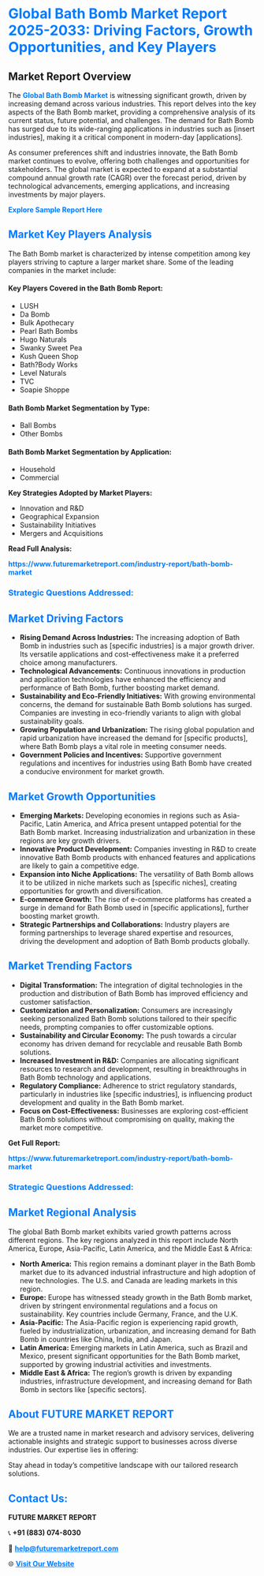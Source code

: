 <h1 style="color: #007BFF;">Global Bath Bomb Market Report 2025-2033: Driving Factors, Growth Opportunities, and Key Players</h1>

<section id="overview">
<h2>Market Report Overview</h2>
<p>The <a href="https://www.futuremarketreport.com/industry-report/bath-bomb-market" style="color: #007BFF; text-decoration: none;"><strong>Global Bath Bomb Market</strong></a> is witnessing significant growth, driven by increasing demand across various industries. This report delves into the key aspects of the Bath Bomb market, providing a comprehensive analysis of its current status, future potential, and challenges. The demand for Bath Bomb has surged due to its wide-ranging applications in industries such as [insert industries], making it a critical component in modern-day [applications].</p>
<p>As consumer preferences shift and industries innovate, the Bath Bomb market continues to evolve, offering both challenges and opportunities for stakeholders. The global market is expected to expand at a substantial compound annual growth rate (CAGR) over the forecast period, driven by technological advancements, emerging applications, and increasing investments by major players.</p>
</section>

<section id="overview">
<p><a href="https://www.futuremarketreport.com/request-sample/reportId=28177" style="color: #007BFF; text-decoration: none;"><strong>Explore Sample Report Here</strong></a></p>
</section>

<section id="key-players">
<h2 style="color: #007BFF;">Market Key Players Analysis</h2>
<p>The Bath Bomb market is characterized by intense competition among key players striving to capture a larger market share. Some of the leading companies in the market include:</p>
<h4>Key Players Covered in the Bath Bomb Report:</h4>
<ul><li>LUSH</li><li>Da Bomb</li><li>Bulk Apothecary</li><li>Pearl Bath Bombs</li><li>Hugo Naturals</li><li>Swanky Sweet Pea</li><li>Kush Queen Shop</li><li>Bath?Body Works</li><li>Level Naturals</li><li>TVC</li><li>Soapie Shoppe</li></ul>
<h4>Bath Bomb Market Segmentation by Type:</h4>
<ul><li>Ball Bombs</li><li>Other Bombs</li></ul>

<h4>Bath Bomb Market Segmentation by Application:</h4>
<ul><li>Household</li><li>Commercial</li></ul>
<p><strong>Key Strategies Adopted by Market Players:</strong></p>
<ul>
<li>Innovation and R&D</li>
<li>Geographical Expansion</li>
<li>Sustainability Initiatives</li>
<li>Mergers and Acquisitions</li>
</ul>
</section>

<section>
<p><strong>Read Full Analysis: </strong></p><a href="https://www.futuremarketreport.com/industry-report/bath-bomb-market" style="color: #007BFF; text-decoration: none;"><strong>https://www.futuremarketreport.com/industry-report/bath-bomb-market</strong></a>
<h3 style="color: #007BFF;">Strategic Questions Addressed:</h3>
</section>

<section id="driving-factors">
<h2 style="color: #007BFF;">Market Driving Factors</h2>
<ul>
<li><strong>Rising Demand Across Industries:</strong> The increasing adoption of Bath Bomb in industries such as [specific industries] is a major growth driver. Its versatile applications and cost-effectiveness make it a preferred choice among manufacturers.</li>
<li><strong>Technological Advancements:</strong> Continuous innovations in production and application technologies have enhanced the efficiency and performance of Bath Bomb, further boosting market demand.</li>
<li><strong>Sustainability and Eco-Friendly Initiatives:</strong> With growing environmental concerns, the demand for sustainable Bath Bomb solutions has surged. Companies are investing in eco-friendly variants to align with global sustainability goals.</li>
<li><strong>Growing Population and Urbanization:</strong> The rising global population and rapid urbanization have increased the demand for [specific products], where Bath Bomb plays a vital role in meeting consumer needs.</li>
<li><strong>Government Policies and Incentives:</strong> Supportive government regulations and incentives for industries using Bath Bomb have created a conducive environment for market growth.</li>
</ul>
</section>

<section id="growth-opportunities">
<h2 style="color: #007BFF;">Market Growth Opportunities</h2>
<ul>
<li><strong>Emerging Markets:</strong> Developing economies in regions such as Asia-Pacific, Latin America, and Africa present untapped potential for the Bath Bomb market. Increasing industrialization and urbanization in these regions are key growth drivers.</li>
<li><strong>Innovative Product Development:</strong> Companies investing in R&D to create innovative Bath Bomb products with enhanced features and applications are likely to gain a competitive edge.</li>
<li><strong>Expansion into Niche Applications:</strong> The versatility of Bath Bomb allows it to be utilized in niche markets such as [specific niches], creating opportunities for growth and diversification.</li>
<li><strong>E-commerce Growth:</strong> The rise of e-commerce platforms has created a surge in demand for Bath Bomb used in [specific applications], further boosting market growth.</li>
<li><strong>Strategic Partnerships and Collaborations:</strong> Industry players are forming partnerships to leverage shared expertise and resources, driving the development and adoption of Bath Bomb products globally.</li>
</ul>
</section>

<section id="trending-factors">
<h2 style="color: #007BFF;">Market Trending Factors</h2>
<ul>
<li><strong>Digital Transformation:</strong> The integration of digital technologies in the production and distribution of Bath Bomb has improved efficiency and customer satisfaction.</li>
<li><strong>Customization and Personalization:</strong> Consumers are increasingly seeking personalized Bath Bomb solutions tailored to their specific needs, prompting companies to offer customizable options.</li>
<li><strong>Sustainability and Circular Economy:</strong> The push towards a circular economy has driven demand for recyclable and reusable Bath Bomb solutions.</li>
<li><strong>Increased Investment in R&D:</strong> Companies are allocating significant resources to research and development, resulting in breakthroughs in Bath Bomb technology and applications.</li>
<li><strong>Regulatory Compliance:</strong> Adherence to strict regulatory standards, particularly in industries like [specific industries], is influencing product development and quality in the Bath Bomb market.</li>
<li><strong>Focus on Cost-Effectiveness:</strong> Businesses are exploring cost-efficient Bath Bomb solutions without compromising on quality, making the market more competitive.</li>
</ul>
</section>

<section>
<p><strong>Get Full Report: </strong></p><a href="https://www.futuremarketreport.com/industry-report/bath-bomb-market" style="color: #007BFF; text-decoration: none;"><strong>https://www.futuremarketreport.com/industry-report/bath-bomb-market</strong></a>
<h3 style="color: #007BFF;">Strategic Questions Addressed:</h3>
</section>


<section id="regional-analysis">
<h2 style="color: #007BFF;">Market Regional Analysis</h2>
<p>The global Bath Bomb market exhibits varied growth patterns across different regions. The key regions analyzed in this report include North America, Europe, Asia-Pacific, Latin America, and the Middle East & Africa:</p>
<ul>
<li><strong>North America:</strong> This region remains a dominant player in the Bath Bomb market due to its advanced industrial infrastructure and high adoption of new technologies. The U.S. and Canada are leading markets in this region.</li>
<li><strong>Europe:</strong> Europe has witnessed steady growth in the Bath Bomb market, driven by stringent environmental regulations and a focus on sustainability. Key countries include Germany, France, and the U.K.</li>
<li><strong>Asia-Pacific:</strong> The Asia-Pacific region is experiencing rapid growth, fueled by industrialization, urbanization, and increasing demand for Bath Bomb in countries like China, India, and Japan.</li>
<li><strong>Latin America:</strong> Emerging markets in Latin America, such as Brazil and Mexico, present significant opportunities for the Bath Bomb market, supported by growing industrial activities and investments.</li>
<li><strong>Middle East & Africa:</strong> The region’s growth is driven by expanding industries, infrastructure development, and increasing demand for Bath Bomb in sectors like [specific sectors].</li>
</ul>
</section>

<footer>
<h2 style="color: #007BFF;">About FUTURE MARKET REPORT</h2>
<p>We are a trusted name in market research and advisory services, delivering actionable insights and strategic support to businesses across diverse industries. Our expertise lies in offering:</p>

<p>Stay ahead in today’s competitive landscape with our tailored research solutions.</p>

<h2 style="color: #007BFF;">Contact Us:</h2>
<p><strong>FUTURE MARKET REPORT</strong></p>
<p>📞 <strong>+91 (883) 074-8030</strong></p>
<p>📧 <strong><a href="mailto:help@futuremarketreport.com" style="color: #007BFF;">help@futuremarketreport.com</a></strong></p>
<p>🌐 <strong><a href="https://www.futuremarketreport.com/" style="color: #007BFF;">Visit Our Website</a></strong></p>
</footer>